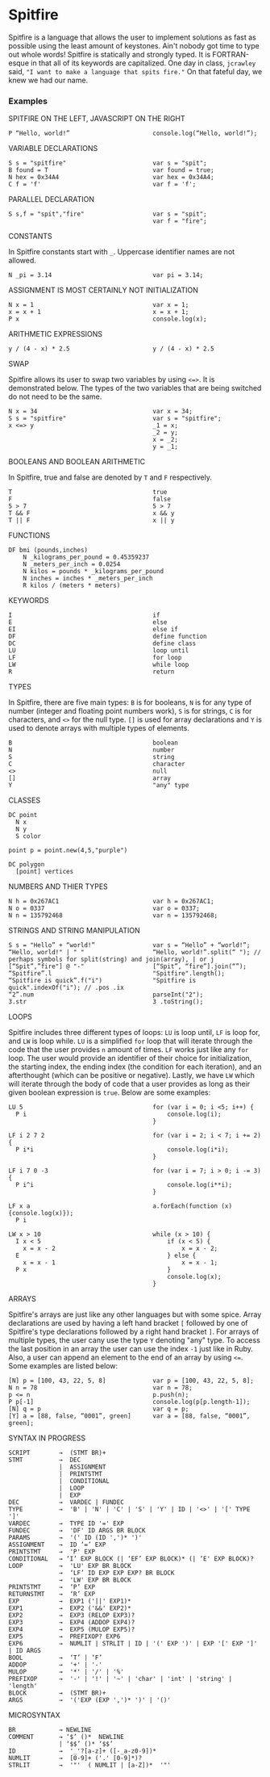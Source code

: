 # Spitfire

Spitfire is a language that allows the user to implement solutions as fast as possible using the least amount of keystones. Ain't nobody got time to type out whole words! Spitfire is statically and strongly typed. It is FORTRAN-esque in that all of its keywords are capitalized. One day in class, `jcrawley` said,  `"I want to make a language that spits fire."` On that fateful day, we knew we had our name.

### Examples

SPITFIRE ON THE LEFT, JAVASCRIPT ON THE RIGHT

    P “Hello, world!”     			        console.log(“Hello, world!”);

VARIABLE DECLARATIONS

    S s = "spitfire" 					    var s = "spit"; 
    B found = T                             var found = true;
    N hex = 0x34A4                          var hex = 0x34A4;
    C f = 'f'                               var f = 'f';

PARALLEL DECLARATION

    S s,f = "spit","fire" 				    var s = "spit";
    						                var f = "fire";

CONSTANTS

In Spitfire constants start with `_`. Uppercase identifier names are not allowed.

    N _pi = 3.14 				            var pi = 3.14;
    

ASSIGNMENT IS MOST CERTAINLY NOT INITIALIZATION

    N x = 1 					            var x = 1;
    x = x + 1 					            x = x + 1;
    P x                                     console.log(x);

ARITHMETIC EXPRESSIONS

    y / (4 - x) * 2.5 				        y / (4 - x) * 2.5

SWAP

Spitfire allows its user to swap two variables by using `<=>`. It is demonstrated below. The types of the two variables that are being switched do not need to be the same.

    N x = 34 					            var x = 34;
    S s = "spitfire" 					    var s = "spitfire";
    x <=> y                                 _1 = x;
                                            _2 = y;
                                            x = _2;
                                            y = _1;

BOOLEANS AND BOOLEAN ARITHMETIC

In Spitfire, true and false are denoted by `T` and `F` respectively. 

    T					                	true
    F						                false
    5 > 7					                5 > 7
    T && F                                  x && y
    T || F                                  x || y

FUNCTIONS

    DF bmi (pounds,inches) 
        N _kilograms_per_pound = 0.45359237
        N _meters_per_inch = 0.0254
        N kilos = pounds * _kilograms_per_pound
        N inches = inches * _meters_per_inch
        R kilos / (meters * meters)

KEYWORDS

    I					                	if 
    E				                		else 
    EI			                			else if 
    DF			                			define function
    DC                                      define class
    LU                                      loop until
    LF                                      for loop
    LW                                      while loop
    R                                       return

TYPES 

In Spitfire, there are five main types: `B` is for booleans, `N` is for any type of number (integer and floating point numbers work), `S` is for strings, `C` is for characters, and `<>` for the null type. `[]` is used for array declarations and `Y` is used to denote arrays with multiple types of elements.

    B			                			boolean 
    N				                		number
    S		                				string 
    C			                			character
    <>    		                			null
    []		                				array
    Y                                       "any" type
    
CLASSES

    DC point
      N x
      N y
      S color
      
    point p = point.new(4,5,"purple")
    
    DC polygon
      [point] vertices
      
NUMBERS AND THIER TYPES
                        
    N h = 0x267AC1                          var h = 0x267AC1;
    N o = 0337                              var o = 0337;
    N n = 135792468                         var n = 135792468;

STRINGS AND STRING MANIPULATION

    S s = "Hello” + “world!” 	            var s = “Hello” + “world!”; 
    “Hello, world!" | " "                   “Hello, world!”.split(“ "); // perhaps symbols for split(string) and join(array), | or j
    [“Spit”,”fire"] @ "-"                   [“Spit”, “fire”].join(“”);
    “Spitfire”.l                            "Spitfire".length(); 
    “Spitfire is quick”.f("i")              "Spitfire is quick".indexOf("i"); // .pos .ix				
    “2”.num                                 parseInt("2");
    3.str                                   3 .toString();

LOOPS

Spitfire includes three different types of loops: `LU` is loop until, `LF` is loop for, and `LW` is loop while. `LU` is a simplified `for` loop that will iterate through the code that the user provides `n` amount of times. `LF` works just like any `for` loop. The user would provide an identifier of their choice for initialization, the starting index, the ending index (the condition for each iteration), and an afterthought (which can be positive or negative). Lastly, we have `LW` which will iterate through the body of code that a user provides as long as their given boolean expression is `true`. Below are some examples:
 
    LU 5                                    for (var i = 0; i <5; i++) {
      P i                                       console.log(i);                                          
                                            }

    LF i 2 7 2                              for (var i = 2; i < 7; i += 2) {
      P i*i                                     console.log(i*i);
                                            }
                                        
    LF i 7 0 -3 				            for (var i = 7; i > 0; i -= 3) {
      P i^i                                     console.log(i**i);
                                            }
                                            
    LF x a                                  a.forEach(function (x) {console.log(x)});
      P i

    LW x > 10                               while (x > 10) {
      I x < 5                                   if (x < 5) {
        x = x - 2                                   x = x - 2;
      E                                         } else {
        x = x - 1                                   x = x - 1;
      P x                                       }
                                                console.log(x);
                                            }

ARRAYS

Spitfire's arrays are just like any other languages but with some spice. Array declarations are used by having a left hand bracket `[` followed by one of Spitfire's type declarations followed by a right hand bracket `]`. For arrays of multiple types, the user cany use the type `Y` denoting "any" type. To access the last position in an array the user can use the index `-1` just like in Ruby. Also, a user can append an element to the end of an array by using `<=`. Some examples are listed below:

    [N] p = [100, 43, 22, 5, 8]			    var p = [100, 43, 22, 5, 8];
    N n = 78                                var n = 78;
    p <= n                                  p.push(n);
    P p[-1]					                console.log(p[p.length-1]);
    [N] q = p					            var q = p;
    [Y] a = [88, false, “0001”, green]		var a = [88, false, “0001”, green]; 

SYNTAX IN PROGRESS

    SCRIPT        →  (STMT BR)+
    STMT          →  DEC
                  |  ASSIGNMENT
                  |  PRINTSTMT
                  |  CONDITIONAL
                  |  LOOP
                  |  EXP
    DEC           →  VARDEC | FUNDEC
    TYPE          →  'B' | 'N' | 'C' | 'S' | 'Y' | ID | '<>' | '[' TYPE ']'
    VARDEC        →  TYPE ID '=' EXP
    FUNDEC        →  'DF' ID ARGS BR BLOCK
    PARAMS        →  '(' ID (ID ',')* ')'
    ASSIGNMENT    →  ID ‘=’ EXP
    PRINTSTMT     →  'P' EXP
    CONDITIONAL   → ‘I’ EXP BLOCK (| ‘EF’ EXP BLOCK)* (| ‘E' EXP BLOCK)?
    LOOP          →  'LU' EXP BR BLOCK
                  →  ‘LF’ ID EXP EXP EXP? BR BLOCK
                  →  'LW' EXP BR BLOCK
    PRINTSTMT     →  ‘P’ EXP
    RETURNSTMT    →  ‘R’ EXP 
    EXP           →  EXP1 ('||' EXP1)*
    EXP1          →  EXP2 ('&&' EXP2)*
    EXP2          →  EXP3 (RELOP EXP3)?
    EXP3          →  EXP4 (ADDOP EXP4)?
    EXP4          →  EXP5 (MULOP EXP5)?
    EXP5          →  PREFIXOP? EXP6
    EXP6          →  NUMLIT | STRLIT | ID | '(' EXP ')' | EXP '[' EXP ']' | ID ARGS
    BOOL          →  ‘T’ | ‘F’
    ADDOP         →  '+' | '-'
    MULOP         →  '*' | '/' | '%'
    PREFIXOP      →  '-' | '!' | '~' | 'char' | 'int' | 'string' | 'length'
    BLOCK         →  (STMT BR)+
    ARGS          →  '('EXP (EXP ',')* ')' | '()' 


MICROSYNTAX
    
    BR            → NEWLINE
    COMMENT       → ‘$’ ()*  NEWLINE
                  | ‘$$’ ()* ‘$$’
    ID            →  '_'?[a-z]+ ([-_a-z0-9])*
    NUMLIT        →  [0-9]+ ('.' [0-9]*)?
    STRLIT        →  '"'  ( NUMLIT | [a-Z])*  '"'
